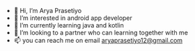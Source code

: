- 👋 Hi, I’m Arya Prasetiyo
- 👀 I’m interested in android app developer
- 🌱 I’m currently learning java and kotlin 
- 💞️ I’m looking to a partner who can learning together with me
- 📫 you can reach me on email aryaprasetiyo12@gmail.com

<!---
aryapraset/aryapraset is a ✨ special ✨ repository because its `README.md` (this file) appears on your GitHub profile.
You can click the Preview link to take a look at your changes.
--->

